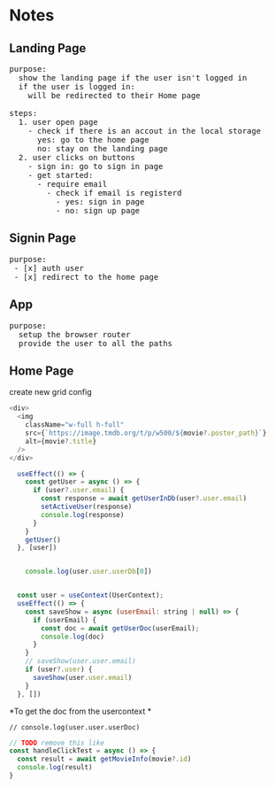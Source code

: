 # Notes

## Landing Page

<pre>
purpose:
  show the landing page if the user isn't logged in
  if the user is logged in:
    will be redirected to their Home page

steps:
  1. user open page
    - check if there is an accout in the local storage
      yes: go to the home page
      no: stay on the landing page
  2. user clicks on buttons
    - sign in: go to sign in page
    - get started:
      - require email
        - check if email is registerd
          - yes: sign in page
          - no: sign up page
</pre>

## Signin Page

<pre>
purpose:
 - [x] auth user
 - [x] redirect to the home page
</pre>

## App

<pre>
purpose:
  setup the browser router
  provide the user to all the paths
</pre>

## Home Page

create new grid config

```js
<div>
  <img
    className="w-full h-full"
    src={`https://image.tmdb.org/t/p/w500/${movie?.poster_path}`}
    alt={movie?.title}
  />
</div>
```
```js
  useEffect(() => {
    const getUser = async () => {
      if (user?.user.email) {
        const response = await getUserInDb(user?.user.email)
        setActiveUser(response)
        console.log(response)
      }
    }
    getUser()
  }, [user])

```
```js

    console.log(user.user.userDb[0])

```
```js

  const user = useContext(UserContext);
  useEffect(() => {
    const saveShow = async (userEmail: string | null) => {
      if (userEmail) {
        const doc = await getUserDoc(userEmail);
        console.log(doc)
      }
    }
    // saveShow(user.user.email)
    if (user?.user) {
      saveShow(user.user.email)
    }
  }, [])

```
*To get the doc from the usercontext *
```
// console.log(user.user.userDoc)
```

```js
// TODO remove this like
const handleClickTest = async () => {
  const result = await getMovieInfo(movie?.id)
  console.log(result)
}
```
